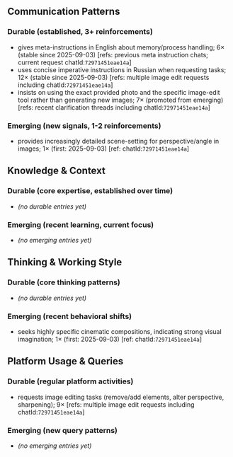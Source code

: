 ## Communication Patterns
### Durable (established, 3+ reinforcements)
- gives meta-instructions in English about memory/process handling; 6× (stable since 2025-09-03) [refs: previous meta instruction chats; current request chatId:`72971451eae14a`]
- uses concise imperative instructions in Russian when requesting tasks; 12× (stable since 2025-09-03) [refs: multiple image edit requests including chatId:`72971451eae14a`]
- insists on using the exact provided photo and the specific image-edit tool rather than generating new images; 7× (promoted from emerging) [refs: recent clarification threads including chatId:`72971451eae14a`]

### Emerging (new signals, 1-2 reinforcements)
- provides increasingly detailed scene-setting for perspective/angle in images; 1× (first: 2025-09-03) [ref: chatId:`72971451eae14a`]

## Knowledge & Context
### Durable (core expertise, established over time)
- *(no durable entries yet)*

### Emerging (recent learning, current focus)
- *(no emerging entries yet)*

## Thinking & Working Style
### Durable (core thinking patterns)
- *(no durable entries yet)*

### Emerging (recent behavioral shifts)
- seeks highly specific cinematic compositions, indicating strong visual imagination; 1× (first: 2025-09-03) [ref: chatId:`72971451eae14a`]

## Platform Usage & Queries
### Durable (regular platform activities)
- requests image editing tasks (remove/add elements, alter perspective, sharpening); 9× [refs: multiple image edit requests including chatId:`72971451eae14a`]

### Emerging (new query patterns)
- *(no emerging entries yet)*